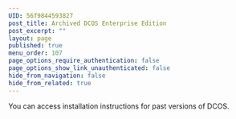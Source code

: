 ```yaml
---
UID: 56f9844593827
post_title: Archived DCOS Enterprise Edition
post_excerpt: ""
layout: page
published: true
menu_order: 107
page_options_require_authentication: false
page_options_show_link_unauthenticated: false
hide_from_navigation: false
hide_from_related: true
---
```

You can access installation instructions for past versions of DCOS.